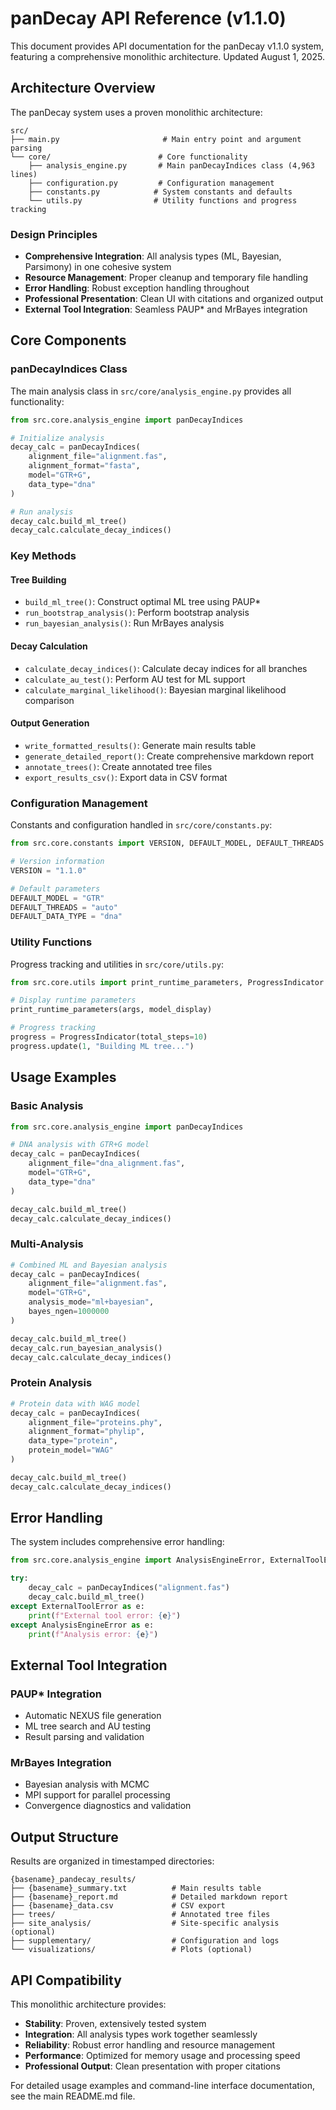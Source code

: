 # panDecay API Reference (v1.1.0)

This document provides API documentation for the panDecay v1.1.0 system, featuring a comprehensive monolithic architecture. Updated August 1, 2025.

## Architecture Overview

The panDecay system uses a proven monolithic architecture:

```
src/
├── main.py                       # Main entry point and argument parsing
└── core/                        # Core functionality
    ├── analysis_engine.py       # Main panDecayIndices class (4,963 lines)
    ├── configuration.py         # Configuration management
    ├── constants.py            # System constants and defaults
    └── utils.py                # Utility functions and progress tracking
```

### Design Principles

- **Comprehensive Integration**: All analysis types (ML, Bayesian, Parsimony) in one cohesive system
- **Resource Management**: Proper cleanup and temporary file handling
- **Error Handling**: Robust exception handling throughout
- **Professional Presentation**: Clean UI with citations and organized output
- **External Tool Integration**: Seamless PAUP* and MrBayes integration

## Core Components

### panDecayIndices Class

The main analysis class in `src/core/analysis_engine.py` provides all functionality:

```python
from src.core.analysis_engine import panDecayIndices

# Initialize analysis
decay_calc = panDecayIndices(
    alignment_file="alignment.fas",
    alignment_format="fasta",
    model="GTR+G",
    data_type="dna"
)

# Run analysis
decay_calc.build_ml_tree()
decay_calc.calculate_decay_indices()
```

### Key Methods

#### Tree Building
- `build_ml_tree()`: Construct optimal ML tree using PAUP*
- `run_bootstrap_analysis()`: Perform bootstrap analysis
- `run_bayesian_analysis()`: Run MrBayes analysis

#### Decay Calculation
- `calculate_decay_indices()`: Calculate decay indices for all branches
- `calculate_au_test()`: Perform AU test for ML support
- `calculate_marginal_likelihood()`: Bayesian marginal likelihood comparison

#### Output Generation
- `write_formatted_results()`: Generate main results table
- `generate_detailed_report()`: Create comprehensive markdown report
- `annotate_trees()`: Create annotated tree files
- `export_results_csv()`: Export data in CSV format

### Configuration Management

Constants and configuration handled in `src/core/constants.py`:

```python
from src.core.constants import VERSION, DEFAULT_MODEL, DEFAULT_THREADS

# Version information
VERSION = "1.1.0"

# Default parameters
DEFAULT_MODEL = "GTR"
DEFAULT_THREADS = "auto"
DEFAULT_DATA_TYPE = "dna"
```

### Utility Functions

Progress tracking and utilities in `src/core/utils.py`:

```python
from src.core.utils import print_runtime_parameters, ProgressIndicator

# Display runtime parameters
print_runtime_parameters(args, model_display)

# Progress tracking
progress = ProgressIndicator(total_steps=10)
progress.update(1, "Building ML tree...")
```

## Usage Examples

### Basic Analysis

```python
from src.core.analysis_engine import panDecayIndices

# DNA analysis with GTR+G model
decay_calc = panDecayIndices(
    alignment_file="dna_alignment.fas",
    model="GTR+G",
    data_type="dna"
)

decay_calc.build_ml_tree()
decay_calc.calculate_decay_indices()
```

### Multi-Analysis

```python
# Combined ML and Bayesian analysis
decay_calc = panDecayIndices(
    alignment_file="alignment.fas",
    model="GTR+G",
    analysis_mode="ml+bayesian",
    bayes_ngen=1000000
)

decay_calc.build_ml_tree()
decay_calc.run_bayesian_analysis()
decay_calc.calculate_decay_indices()
```

### Protein Analysis

```python
# Protein data with WAG model
decay_calc = panDecayIndices(
    alignment_file="proteins.phy",
    alignment_format="phylip",
    data_type="protein",
    protein_model="WAG"
)

decay_calc.build_ml_tree()
decay_calc.calculate_decay_indices()
```

## Error Handling

The system includes comprehensive error handling:

```python
from src.core.analysis_engine import AnalysisEngineError, ExternalToolError

try:
    decay_calc = panDecayIndices("alignment.fas")
    decay_calc.build_ml_tree()
except ExternalToolError as e:
    print(f"External tool error: {e}")
except AnalysisEngineError as e:
    print(f"Analysis error: {e}")
```

## External Tool Integration

### PAUP* Integration
- Automatic NEXUS file generation
- ML tree search and AU testing
- Result parsing and validation

### MrBayes Integration
- Bayesian analysis with MCMC
- MPI support for parallel processing
- Convergence diagnostics and validation

## Output Structure

Results are organized in timestamped directories:

```
{basename}_pandecay_results/
├── {basename}_summary.txt          # Main results table
├── {basename}_report.md            # Detailed markdown report
├── {basename}_data.csv             # CSV export
├── trees/                          # Annotated tree files
├── site_analysis/                  # Site-specific analysis (optional)
├── supplementary/                  # Configuration and logs
└── visualizations/                 # Plots (optional)
```

## API Compatibility

This monolithic architecture provides:
- **Stability**: Proven, extensively tested system
- **Integration**: All analysis types work together seamlessly
- **Reliability**: Robust error handling and resource management
- **Performance**: Optimized for memory usage and processing speed
- **Professional Output**: Clean presentation with proper citations

For detailed usage examples and command-line interface documentation, see the main README.md file.